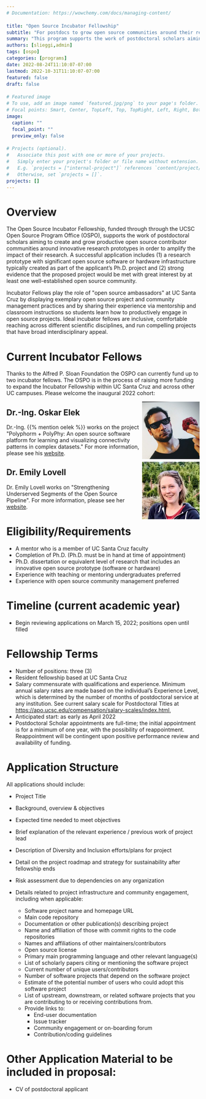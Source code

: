 ```yaml
---
# Documentation: https://wowchemy.com/docs/managing-content/

title: "Open Source Incubator Fellowship"
subtitle: "For postdocs to grow open source communities around their research products."
summary: "This program supports the work of postdoctoral scholars aiming to create and grow productive open source contributor communities around innovative research prototypes in order to amplify the impact of their research. To be considered for this program, a postdoctoral scholar should have a research prototype with significant open source software or hardware infrastructure and a UC Santa Cruz-based faculty mentor."
authors: [slieggi,admin]
tags: [ospo]
categories: [programs]
date: 2022-08-24T11:10:07-07:00
lastmod: 2022-10-31T11:10:07-07:00
featured: false
draft: false

# Featured image
# To use, add an image named `featured.jpg/png` to your page's folder.
# Focal points: Smart, Center, TopLeft, Top, TopRight, Left, Right, BottomLeft, Bottom, BottomRight.
image:
  caption: ""
  focal_point: ""
  preview_only: false

# Projects (optional).
#   Associate this post with one or more of your projects.
#   Simply enter your project's folder or file name without extension.
#   E.g. `projects = ["internal-project"]` references `content/project/deep-learning/index.md`.
#   Otherwise, set `projects = []`.
projects: []
---
```


# Overview

The Open Source Incubator Fellowship, funded through through the UCSC Open Source Program Office (OSPO), supports the work of postdoctoral scholars aiming to create and grow productive open source contributor communities around innovative research prototypes in order to amplify the impact of their research. A successful application includes (1) a research prototype with significant open source software or hardware infrastructure typically created as part of the applicant’s Ph.D. project and (2) strong evidence that the proposed project would be met with great interest by at least one well-established open source community.

Incubator Fellows play the role of "open source ambassadors" at UC Santa Cruz by displaying exemplary open source project and community management practices and by sharing their experience via mentorship and classroom instructions so students learn how to productively engage in open source projects. Ideal incubator fellows are inclusive, comfortable reaching across different scientific disciplines, and run compelling projects that have broad interdisciplinary appeal.

# Current Incubator Fellows

Thanks to the Alfred P. Sloan Foundation the OSPO can currently fund up to two incubator fellows. The OSPO is in the process of raising more funding to expand the Incubator Fellowship within UC Santa Cruz and across other UC campuses. Please welcome the inaugural 2022 cohort:

<div style="float:right;position: releative; top: -80px">
<img src="oskarelek.jpg" alt="Portrait of Oskar Elek" style="width:150px">
</div>

## Dr.-Ing. Oskar Elek

Dr.-Ing. {{% mention oelek %}} works on the project "Polyphorm + PolyPhy: An open source software platform for learning and visualizing connectivity patterns in complex datasets." For more information, please see his [website](https://elek.pub/). 

<div style="float:right;position: releative; top: -80px">
<img src="emilylovell.jpg" alt="Portrait of Emily Lovell" style="width:150px">
</div>

## Dr. Emily Lovell

Dr. Emily Lovell works on "Strengthening Underserved Segments of the Open Source Pipeline". For more information, please see her [website](https://users.soe.ucsc.edu/~emme/).

# Eligibility/Requirements

- A mentor who is a member of UC Santa Cruz faculty
- Completion of Ph.D. (Ph.D. must be in hand at time of appointment)
- Ph.D. dissertation or equivalent level of research that includes an innovative open source prototype (software or hardware)
- Experience with teaching or mentoring undergraduates preferred
- Experience with open source community management preferred

# Timeline (current academic year)

- Begin reviewing applications on March 15, 2022; positions open until filled

# Fellowship Terms

- Number of positions: three (3)
- Resident fellowship based at UC Santa Cruz
- Salary commensurate with qualifications and experience. Minimum annual salary rates are made based on the individual’s Experience Level, which is determined by the number of months of postdoctoral service at any institution. See current salary scale for Postdoctoral Titles at https://apo.ucsc.edu/compensation/salary-scales/index.html,
- Anticipated start: as early as April 2022
- Postdoctoral Scholar appointments are full-time; the initial appointment is for a minimum of one year, with the possibility of reappointment. Reappointment will be contingent upon positive performance review and availability of funding. 

# Application Structure

All applications should include:

- Project Title
- Background, overview & objectives
- Expected time needed to meet objectives
- Brief explanation of the relevant experience / previous work of project lead 
- Description of Diversity and Inclusion efforts/plans for project

- Detail on the project roadmap and strategy for sustainability after fellowship ends
- Risk assessment due to dependencies on any organization
- Details related to project infrastructure and community engagement, including when applicable:
     - Software project name and homepage URL
     - Main code repository
     - Documentation or other publication(s) describing project
     - Name and affiliation of those with commit rights to the code repositories
     - Names and affiliations of other maintainers/contributors
     - Open source license
     - Primary main programming language and other relevant language(s)
     - List of scholarly papers citing or mentioning the software project
     - Current number of unique users/contributors
     - Number of software projects that depend on the software project
     - Estimate of the potential number of users who could adopt this software project
     - List of upstream, downstream, or related software projects that you are contributing to or receiving contributions from.
     - Provide links to:
          -  End-user documentation
          -  Issue tracker
          -  Community engagement or on-boarding forum
          -  Contribution/coding guidelines

# Other Application Material to be included in proposal:

- CV of postdoctoral applicant
